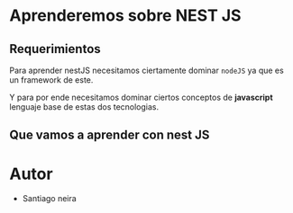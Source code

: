 # Aprenderemos sobre NEST JS

## Requerimientos

Para aprender nestJS necesitamos ciertamente dominar ``nodeJS`` ya que es un framework de este.

Y para por ende necesitamos dominar ciertos conceptos de **javascript** lenguaje base de estas dos tecnologias.

## Que vamos a aprender con nest JS




# Autor

- Santiago neira